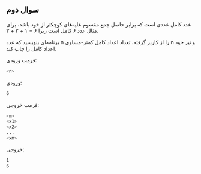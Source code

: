 ## سوال دوم
عدد كامل عددی است كه برابر حاصل جمع مقسوم عليه‌های كوچكتر از خود باشد، برای مثال عدد ۶ كامل است زيرا  ۶ = ۱ + ۲ + ۳.

برنامه‌ای بنويسيد كه عدد n را از كاربر گرفته، تعداد اعداد كامل كمتر-مساوی n و نیز خود اعداد كامل را چاپ كند.

فرمت ورودی:

```sh
<n>
```

ورودی:

```sh
6
```

فرمت خروجی:

```sh
<m>
<x1>
<x2>
...
<xm>
```

خروجی:

```sh
1
6
```